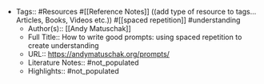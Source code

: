 - Tags:: #Resources #[[Reference Notes]] ((add type of resource to tags... Articles, Books, Videos etc.)) #[[spaced repetition]] #understanding
    - Author(s):: [[Andy Matuschak]]
    - Full Title:: How to write good prompts: using spaced repetition to create understanding
    - URL:: https://andymatuschak.org/prompts/
    - Literature Notes:: #not_populated
    - Highlights:: #not_populated
